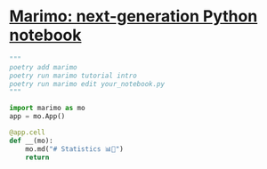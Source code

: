 # [Marimo: next-generation Python notebook](https://marimo.io/)

```python
"""
poetry add marimo
poetry run marimo tutorial intro
poetry run marimo edit your_notebook.py
"""

import marimo as mo
app = mo.App()

@app.cell
def __(mo):
    mo.md("# Statistics 📊🔬")
    return
```

